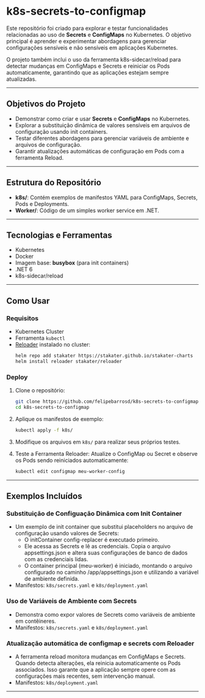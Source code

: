 # k8s-secrets-to-configmap

Este repositório foi criado para explorar e testar funcionalidades relacionadas ao uso de **Secrets** e **ConfigMaps** no Kubernetes. O objetivo principal é aprender e experimentar abordagens para gerenciar configurações sensíveis e não sensíveis em aplicações Kubernetes.

O projeto também inclui o uso da ferramenta k8s-sidecar/reload para detectar mudanças em ConfigMaps e Secrets e reiniciar os Pods automaticamente, garantindo que as aplicações estejam sempre atualizadas.

---

## Objetivos do Projeto

- Demonstrar como criar e usar **Secrets** e **ConfigMaps** no Kubernetes.
- Explorar a substituição dinâmica de valores sensíveis em arquivos de configuração usando init containers.
- Testar diferentes abordagens para gerenciar variáveis de ambiente e arquivos de configuração.
- Garantir atualizações automáticas de configuração em Pods com a ferramenta Reload.

---

## Estrutura do Repositório

- **k8s/**: Contém exemplos de manifestos YAML para ConfigMaps, Secrets, Pods e Deployments.
- **Worker/**: Código de um simples worker service em .NET.

---

## Tecnologias e Ferramentas

- Kubernetes
- Docker
- Imagem base: **busybox** (para init containers)
- .NET 6
- k8s-sidecar/reload

---

## Como Usar

### Requisitos

- Kubernetes Cluster
- Ferramenta `kubectl`
- [Reloader](https://github.com/stakater/Reloader) instalado no cluster:
  ```bash
  helm repo add stakater https://stakater.github.io/stakater-charts
  helm install reloader stakater/reloader
  ```

### Deploy

1. Clone o repositório:

   ```bash
   git clone https://github.com/felipebarrosd/k8s-secrets-to-configmap.git
   cd k8s-secrets-to-configmap
   ```

2. Aplique os manifestos de exemplo:

   ```bash
   kubectl apply -f k8s/
   ```

3. Modifique os arquivos em `k8s/` para realizar seus próprios testes.

4. Teste a Ferramenta Reloader:
   Atualize o ConfigMap ou Secret e observe os Pods sendo reiniciados automaticamente:
   ```bash
   kubectl edit configmap meu-worker-config
   ```

---

## Exemplos Incluídos

### Substituição de Configuação Dinâmica com Init Container

- Um exemplo de init container que substitui placeholders no arquivo de configuração usando valores de Secrets:
   - O initContainer config-replacer é executado primeiro.
   - Ele acessa as Secrets e lê as credenciais.
    Copia o arquivo appsettings.json e altera suas configurações de banco de dados com as credenciais lidas.
   - O container principal (meu-worker) é iniciado, montando o arquivo configurado no caminho /app/appsettings.json e utilizando a variável de ambiente definida.
- Manifestos: `k8s/secrets.yaml` e `k8s/deployment.yaml`

### Uso de Variáveis de Ambiente com Secrets

- Demonstra como expor valores de Secrets como variáveis de ambiente em contêineres.
- Manifestos: `k8s/secrets.yaml` e `k8s/deployment.yaml`

### Atualização automática de configmap e secrets com Reloader

- A ferramenta reload monitora mudanças em ConfigMaps e Secrets. Quando detecta alterações, ela reinicia automaticamente os Pods associados. Isso garante que a aplicação sempre opere com as configurações mais recentes, sem intervenção manual.
- Manifestos: `k8s/deployment.yaml`
  
---

